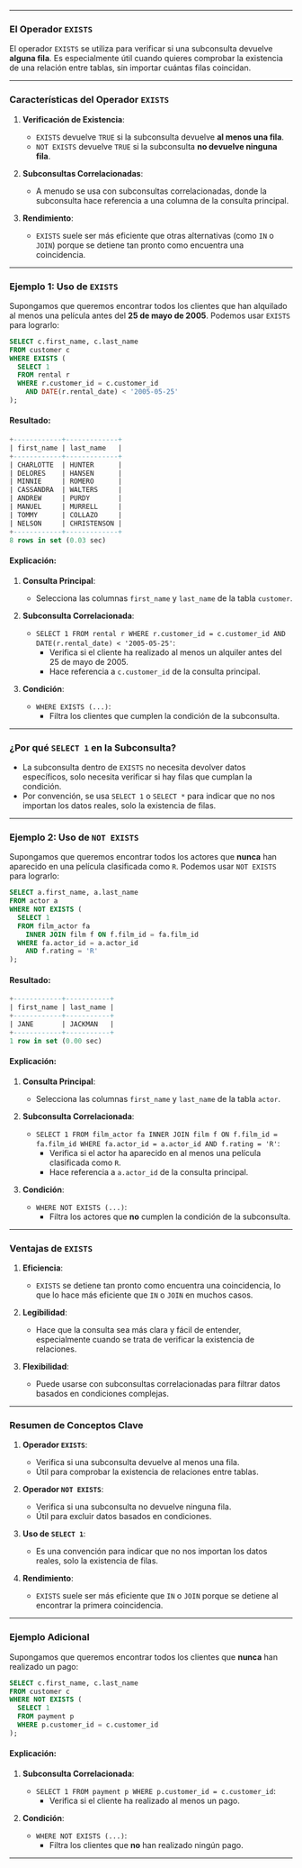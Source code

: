 
---

### **El Operador `EXISTS`**

El operador `EXISTS` se utiliza para verificar si una subconsulta devuelve **alguna fila**. Es especialmente útil cuando quieres comprobar la existencia de una relación entre tablas, sin importar cuántas filas coincidan.

---

### **Características del Operador `EXISTS`**

1. **Verificación de Existencia**:
    - `EXISTS` devuelve `TRUE` si la subconsulta devuelve **al menos una fila**.
    - `NOT EXISTS` devuelve `TRUE` si la subconsulta **no devuelve ninguna fila**.

2. **Subconsultas Correlacionadas**:
    - A menudo se usa con subconsultas correlacionadas, donde la subconsulta hace referencia a una columna de la consulta principal.

3. **Rendimiento**:
    - `EXISTS` suele ser más eficiente que otras alternativas (como `IN` o `JOIN`) porque se detiene tan pronto como encuentra una coincidencia.

---

### **Ejemplo 1: Uso de `EXISTS`**

Supongamos que queremos encontrar todos los clientes que han alquilado al menos una película antes del **25 de mayo de 2005**. Podemos usar `EXISTS` para lograrlo:

```sql
SELECT c.first_name, c.last_name
FROM customer c
WHERE EXISTS (
  SELECT 1
  FROM rental r
  WHERE r.customer_id = c.customer_id
    AND DATE(r.rental_date) < '2005-05-25'
);
```

#### **Resultado:**
```sql
+------------+-------------+
| first_name | last_name   |
+------------+-------------+
| CHARLOTTE  | HUNTER      |
| DELORES    | HANSEN      |
| MINNIE     | ROMERO      |
| CASSANDRA  | WALTERS     |
| ANDREW     | PURDY       |
| MANUEL     | MURRELL     |
| TOMMY      | COLLAZO     |
| NELSON     | CHRISTENSON |
+------------+-------------+
8 rows in set (0.03 sec)
```

#### **Explicación:**
1. **Consulta Principal**:
    - Selecciona las columnas `first_name` y `last_name` de la tabla `customer`.

2. **Subconsulta Correlacionada**:
    - `SELECT 1 FROM rental r WHERE r.customer_id = c.customer_id AND DATE(r.rental_date) < '2005-05-25'`:
        - Verifica si el cliente ha realizado al menos un alquiler antes del 25 de mayo de 2005.
        - Hace referencia a `c.customer_id` de la consulta principal.

3. **Condición**:
    - `WHERE EXISTS (...)`:
        - Filtra los clientes que cumplen la condición de la subconsulta.

---

### **¿Por qué `SELECT 1` en la Subconsulta?**

- La subconsulta dentro de `EXISTS` no necesita devolver datos específicos, solo necesita verificar si hay filas que cumplan la condición.
- Por convención, se usa `SELECT 1` o `SELECT *` para indicar que no nos importan los datos reales, solo la existencia de filas.

---

### **Ejemplo 2: Uso de `NOT EXISTS`**

Supongamos que queremos encontrar todos los actores que **nunca** han aparecido en una película clasificada como `R`. Podemos usar `NOT EXISTS` para lograrlo:

```sql
SELECT a.first_name, a.last_name
FROM actor a
WHERE NOT EXISTS (
  SELECT 1
  FROM film_actor fa
    INNER JOIN film f ON f.film_id = fa.film_id
  WHERE fa.actor_id = a.actor_id
    AND f.rating = 'R'
);
```

#### **Resultado:**
```sql
+------------+-----------+
| first_name | last_name |
+------------+-----------+
| JANE       | JACKMAN   |
+------------+-----------+
1 row in set (0.00 sec)
```

#### **Explicación:**
1. **Consulta Principal**:
    - Selecciona las columnas `first_name` y `last_name` de la tabla `actor`.

2. **Subconsulta Correlacionada**:
    - `SELECT 1 FROM film_actor fa INNER JOIN film f ON f.film_id = fa.film_id WHERE fa.actor_id = a.actor_id AND f.rating = 'R'`:
        - Verifica si el actor ha aparecido en al menos una película clasificada como `R`.
        - Hace referencia a `a.actor_id` de la consulta principal.

3. **Condición**:
    - `WHERE NOT EXISTS (...)`:
        - Filtra los actores que **no** cumplen la condición de la subconsulta.

---

### **Ventajas de `EXISTS`**

1. **Eficiencia**:
    - `EXISTS` se detiene tan pronto como encuentra una coincidencia, lo que lo hace más eficiente que `IN` o `JOIN` en muchos casos.

2. **Legibilidad**:
    - Hace que la consulta sea más clara y fácil de entender, especialmente cuando se trata de verificar la existencia de relaciones.

3. **Flexibilidad**:
    - Puede usarse con subconsultas correlacionadas para filtrar datos basados en condiciones complejas.

---

### **Resumen de Conceptos Clave**

1. **Operador `EXISTS`**:
    - Verifica si una subconsulta devuelve al menos una fila.
    - Útil para comprobar la existencia de relaciones entre tablas.

2. **Operador `NOT EXISTS`**:
    - Verifica si una subconsulta no devuelve ninguna fila.
    - Útil para excluir datos basados en condiciones.

3. **Uso de `SELECT 1`**:
    - Es una convención para indicar que no nos importan los datos reales, solo la existencia de filas.

4. **Rendimiento**:
    - `EXISTS` suele ser más eficiente que `IN` o `JOIN` porque se detiene al encontrar la primera coincidencia.

---

### **Ejemplo Adicional**

Supongamos que queremos encontrar todos los clientes que **nunca** han realizado un pago:

```sql
SELECT c.first_name, c.last_name
FROM customer c
WHERE NOT EXISTS (
  SELECT 1
  FROM payment p
  WHERE p.customer_id = c.customer_id
);
```

#### **Explicación:**
1. **Subconsulta Correlacionada**:
    - `SELECT 1 FROM payment p WHERE p.customer_id = c.customer_id`:
        - Verifica si el cliente ha realizado al menos un pago.

2. **Condición**:
    - `WHERE NOT EXISTS (...)`:
        - Filtra los clientes que **no** han realizado ningún pago.

---

